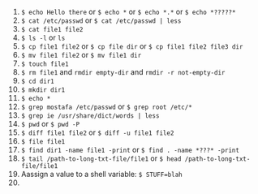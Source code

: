 1. `$ echo Hello there` or `$ echo *` or `$ echo *.*` or `$ echo *?????*`
2. `$ cat /etc/passwd` or `$ cat /etc/passwd | less`
3. `$ cat file1 file2 `
4. `$ ls -l` or `ls`
5. `$ cp file1 file2` or `$ cp file dir` or `$ cp file1 file2 file3 dir`
6. `$ mv file1 file2` or `$ mv file1 dir`
7. `$ touch file1` 
8. `$ rm file1` and `rmdir empty-dir` and `rmdir -r not-empty-dir`
9. `$ cd dir1` 
10. `$ mkdir dir1` 
11. `$ echo *`
12. `$ grep mostafa /etc/passwd` or `$ grep root /etc/*`
13. `$ grep ie /usr/share/dict/words | less`
14. `$ pwd` or `$ pwd -P`
15. `$ diff file1 file2` or `$ diff -u file1 file2`
16. `$ file file1`
17. `$ find dir1 -name file1 -print` or `$ find . -name *???* -print`
18. `$ tail /path-to-long-txt-file/file1` or `$ head /path-to-long-txt-file/file1`
19. Aassign a value to a shell variable: `$ STUFF=blah`
20. 
